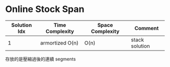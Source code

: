 # Online Stock Span

| Solution Idx | Time Complexity | Space Complexity | Comment        |
| ------------ | --------------- | ---------------- | -------------- |
| 1            | armortized O(n) | O(n)             | stack solution |

存放的是壓縮過後的連續 segments
